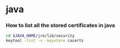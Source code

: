 # java



### How to list all the stored certificates in java
```sh
cd $JAVA_HOME/jre/lib/security
keytool -list -v -keystore cacerts
```
